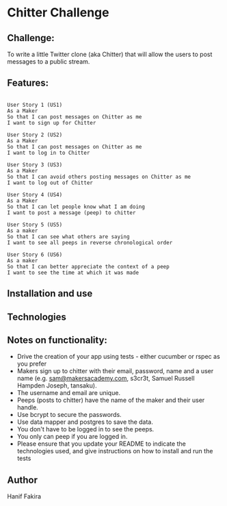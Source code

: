Chitter Challenge
=================

Challenge:
----------

To write a little Twitter clone (aka Chitter) that will allow the users to post messages to a public stream.

Features:
-------

```

User Story 1 (US1)
As a Maker
So that I can post messages on Chitter as me
I want to sign up for Chitter

User Story 2 (US2)
As a Maker
So that I can post messages on Chitter as me
I want to log in to Chitter

User Story 3 (US3)
As a Maker
So that I can avoid others posting messages on Chitter as me
I want to log out of Chitter

User Story 4 (US4)
As a Maker
So that I can let people know what I am doing  
I want to post a message (peep) to chitter

User Story 5 (US5)
As a maker
So that I can see what others are saying  
I want to see all peeps in reverse chronological order

User Story 6 (US6)
As a maker
So that I can better appreciate the context of a peep
I want to see the time at which it was made
```

Installation and use
----------------------

Technologies
------------



Notes on functionality:
------

* Drive the creation of your app using tests - either cucumber or rspec as you prefer
* Makers sign up to chitter with their email, password, name and a user name (e.g. sam@makersacademy.com, s3cr3t, Samuel Russell Hampden Joseph, tansaku).
* The username and email are unique.
* Peeps (posts to chitter) have the name of the maker and their user handle.
* Use bcrypt to secure the passwords.
* Use data mapper and postgres to save the data.
* You don't have to be logged in to see the peeps.
* You only can peep if you are logged in.
* Please ensure that you update your README to indicate the technologies used, and give instructions on how to install and run the tests

Author
------

Hanif Fakira
